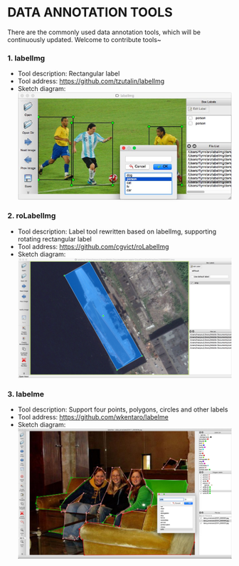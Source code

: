 # DATA ANNOTATION TOOLS
There are the commonly used data annotation tools, which will be continuously updated. Welcome to contribute tools~

### 1. labelImg
- Tool description: Rectangular label
- Tool address:  https://github.com/tzutalin/labelImg
- Sketch diagram:
![labelimg](./images/labelimg.jpg)

### 2. roLabelImg
- Tool description: Label tool rewritten based on labelImg, supporting rotating rectangular label
- Tool address:   https://github.com/cgvict/roLabelImg
- Sketch diagram:
![roLabelImg](./images/roLabelImg.png)

### 3. labelme
- Tool description: Support four points, polygons, circles and other labels
- Tool address:   https://github.com/wkentaro/labelme
- Sketch diagram:
![labelme](./images/labelme.jpg)
